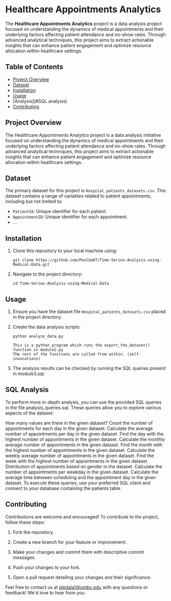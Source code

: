 # Healthcare Appointments Analytics


The **Healthcare Appointments Analytics** project is a data analysis project focused on understanding the dynamics of medical appointments and their underlying factors affecting patient attendance and no-show rates. Through advanced analytical techniques, this project aims to extract actionable insights that can enhance patient engagement and optimize resource allocation within healthcare settings.

## Table of Contents

- [Project Overview](#project-overview)
- [Dataset](#dataset)
- [Installation](#installation)
- [Usage](#usage)
- [Analysis](#SQL analysis)
- [Contributing](#contributing)

## Project Overview

The Healthcare Appointments Analytics project is a data analysis initiative focused on understanding the dynamics of medical appointments and their underlying factors affecting patient attendance and no-show rates. Through advanced analytical techniques, this project aims to extract actionable insights that can enhance patient engagement and optimize resource allocation within healthcare settings.

## Dataset

The primary dataset for this project is `Hospital_patients_datasets.csv`. This dataset contains a range of variables related to patient appointments, including but not limited to:

- `PatientId`: Unique identifier for each patient.
- `AppointmentID`: Unique identifier for each appointment.
- ... 

## Installation

1. Clone this repository to your local machine using:

   ```
   git clone https://github.com/Paulda07/Time-Series-Analysis-using-Medical-Data.git
   ```

2. Navigate to the project directory:

   ```
   cd Time-Series-Analysis-using-Medical-Data
   ```

## Usage

1. Ensure you have the dataset file `Hospital_patients_datasets.csv` placed in the project directory.

2. Create the data analysis scripts:

   ```
   python analyze_data.py

   This is a python program which runs the export_the_dataset() function in module2.py
   The rest of the functions are called from within. (self-invocations)
   ```

3. The analysis results can be checked by running the SQL queries present in module3.sql.

## SQL Analysis

To perform more in-depth analysis, you can use the provided SQL queries in the file analysis_queries.sql. These queries allow you to explore various aspects of the dataset:

How many values are there in the given dataset?
Count the number of appointments for each day in the given dataset.
Calculate the average number of appointments per day in the given dataset.
Find the day with the highest number of appointments in the given dataset.
Calculate the monthly average number of appointments in the given dataset.
Find the month with the highest number of appointments in the given dataset.
Calculate the weekly average number of appointments in the given dataset.
Find the week with the highest number of appointments in the given dataset.
Distribution of appointments based on gender in the dataset.
Calculate the number of appointments per weekday in the given dataset.
Calculate the average time between scheduling and the appointment day in the given dataset.
To execute these queries, use your preferred SQL client and connect to your database containing the patients table.

## Contributing

Contributions are welcome and encouraged! To contribute to the project, follow these steps:

1. Fork the repository.

2. Create a new branch for your feature or improvement.

3. Make your changes and commit them with descriptive commit messages.

4. Push your changes to your fork.

5. Open a pull request detailing your changes and their significance.

Feel free to contact us at [pledala1@umbc.edu](mailto:pledala1@umbc.edu) with any questions or feedback! We'd love to hear from you.
